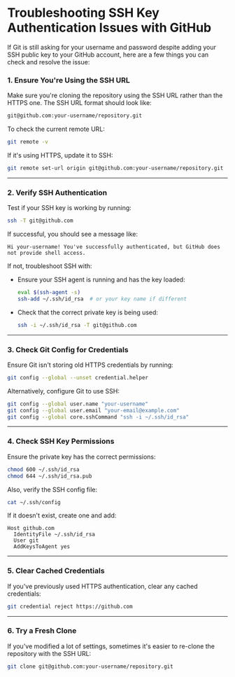 # Troubleshooting SSH Key Authentication Issues with GitHub

If Git is still asking for your username and password despite adding your SSH public key to your GitHub account, here are a few things you can check and resolve the issue:

### 1. **Ensure You're Using the SSH URL**
Make sure you're cloning the repository using the SSH URL rather than the HTTPS one. The SSH URL format should look like:

```bash
git@github.com:your-username/repository.git
```

To check the current remote URL:

```bash
git remote -v
```

If it's using HTTPS, update it to SSH:

```bash
git remote set-url origin git@github.com:your-username/repository.git
```

---

### 2. **Verify SSH Authentication**
Test if your SSH key is working by running:

```bash
ssh -T git@github.com
```

If successful, you should see a message like:

```
Hi your-username! You've successfully authenticated, but GitHub does not provide shell access.
```

If not, troubleshoot SSH with:

- Ensure your SSH agent is running and has the key loaded:

  ```bash
  eval $(ssh-agent -s)
  ssh-add ~/.ssh/id_rsa  # or your key name if different
  ```

- Check that the correct private key is being used:

  ```bash
  ssh -i ~/.ssh/id_rsa -T git@github.com
  ```

---

### 3. **Check Git Config for Credentials**
Ensure Git isn't storing old HTTPS credentials by running:

```bash
git config --global --unset credential.helper
```

Alternatively, configure Git to use SSH:

```bash
git config --global user.name "your-username"
git config --global user.email "your-email@example.com"
git config --global core.sshCommand "ssh -i ~/.ssh/id_rsa"
```

---

### 4. **Check SSH Key Permissions**
Ensure the private key has the correct permissions:

```bash
chmod 600 ~/.ssh/id_rsa
chmod 644 ~/.ssh/id_rsa.pub
```

Also, verify the SSH config file:

```bash
cat ~/.ssh/config
```

If it doesn't exist, create one and add:

```plaintext
Host github.com
  IdentityFile ~/.ssh/id_rsa
  User git
  AddKeysToAgent yes
```

---

### 5. **Clear Cached Credentials**
If you've previously used HTTPS authentication, clear any cached credentials:

```bash
git credential reject https://github.com
```

---

### 6. **Try a Fresh Clone**
If you've modified a lot of settings, sometimes it's easier to re-clone the repository with the SSH URL:

```bash
git clone git@github.com:your-username/repository.git
```